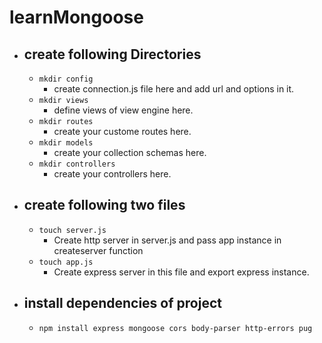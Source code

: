 # learnMongoose

- ## create following Directories

  - `mkdir config`
    - create connection.js file here and add url and options in it.
  - `mkdir views`
    - define views of view engine here.
  - `mkdir routes`
    - create your custome routes here.
  - `mkdir models`
    - create your collection schemas here.
  - `mkdir controllers`
    - create your controllers here.

- ## create following two files

  - `touch server.js`
    - Create http server in server.js and pass app instance in createserver function
  - `touch app.js`
    - Create express server in this file and export express instance.

- ## install dependencies of project
  - `npm install express mongoose cors body-parser http-errors pug`
